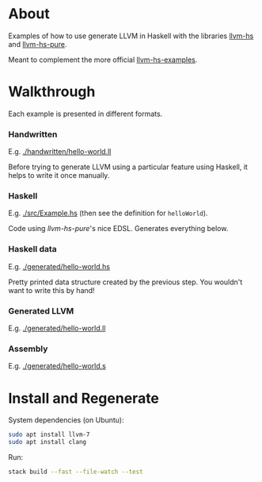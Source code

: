 # About

Examples of how to use generate LLVM in Haskell with the libraries [llvm-hs](https://hackage.haskell.org/package/llvm-hs) and [llvm-hs-pure](https://hackage.haskell.org/package/llvm-hs-pure).

Meant to complement the more official [llvm-hs-examples](https://github.com/llvm-hs/llvm-hs-examples).

# Walkthrough

Each example is presented in different formats.

### Handwritten

E.g. [./handwritten/hello-world.ll](./handwritten/hello-world.ll)

Before trying to generate LLVM using a particular feature using Haskell, it helps to write it once manually.

### Haskell

E.g. [./src/Example.hs](./src/Example.hs) (then see the definition for `helloWorld`).

Code using *llvm-hs-pure*'s nice EDSL. Generates everything below.

### Haskell data

E.g. [./generated/hello-world.hs](./generated/hello-world.hs)

Pretty printed data structure created by the previous step. You wouldn't want to write this by hand!

### Generated LLVM

E.g. [./generated/hello-world.ll](./generated/hello-world.ll)

### Assembly

E.g. [./generated/hello-world.s](./generated/hello-world.s)

# Install and Regenerate

System dependencies (on Ubuntu):
```sh
sudo apt install llvm-7
sudo apt install clang
```

Run:
```sh
stack build --fast --file-watch --test
```

